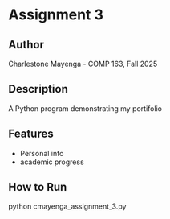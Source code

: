 # Assignment 3
 ## Author
 Charlestone Mayenga - COMP 163, Fall 2025
 ## Description
 A Python program demonstrating my portifolio
 ## Features
- Personal info
- academic progress
 ## How to Run
 python cmayenga_assignment_3.py
